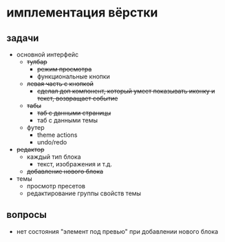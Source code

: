 # имплементация вёрстки

## задачи

* основной интерфейс
  * ~~тулбар~~
    * ~~режим просмотра~~
    * функциональные кнопки
  * ~~левая часть с кнопкой~~
    * ~~сделал доп компонент, который умеет показывать иконку и текст, возвращает событие~~
  * ~~табы~~
    * ~~таб с данными страницы~~
    * таб с данными темы
  * футер
    * theme actions
    * undo/redo
* ~~редактор~~
  * каждый тип блока
    * текст, изображения и т.д.
  * ~~добавление нового блока~~
* темы
  * просмотр пресетов
  * редактирование группы свойств темы

## вопросы

* нет состояния "элемент под превью" при добавлении нового блока

